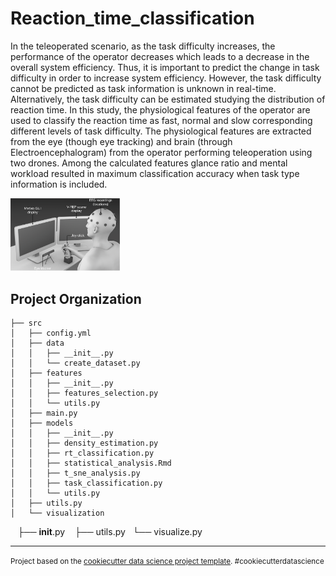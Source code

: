 Reaction_time_classification
==============================

In the teleoperated scenario, as the task difficulty increases, the performance of the operator decreases which leads to a decrease in the overall system efficiency. Thus, it is important to predict the change in task difficulty in order to increase system efficiency. However, the task difficulty cannot be predicted as task information is unknown in real-time. Alternatively, the task difficulty can be estimated studying the distribution of reaction time. In this study, the physiological features of the operator are used to classify the reaction time as fast, normal and slow corresponding different levels of task difficulty. The physiological features are extracted from the eye (though eye tracking) and brain (through Electroencephalogram) from the operator performing teleoperation using two drones. Among the calculated features glance ratio and mental workload resulted in maximum classification accuracy when task type information is included.

<img  align="..." src="/docs/tele_opreration_setup.png" alt="reaction_time" width="175"/>


Project Organization
------------

    ├── src
    │   ├── config.yml
    │   ├── data
    │   │   ├── __init__.py
    │   │   └── create_dataset.py
    │   ├── features
    │   │   ├── __init__.py
    │   │   ├── features_selection.py
    │   │   └── utils.py
    │   ├── main.py
    │   ├── models
    │   │   ├── __init__.py
    │   │   ├── density_estimation.py
    │   │   ├── rt_classification.py
    │   │   ├── statistical_analysis.Rmd
    │   │   ├── t_sne_analysis.py
    │   │   ├── task_classification.py
    │   │   └── utils.py
    │   ├── utils.py
    │   └── visualization
            ├── __init__.py
            ├── utils.py
            └── visualize.py


--------

<p><small>Project based on the <a target="_blank" href="https://drivendata.github.io/cookiecutter-data-science/">cookiecutter data science project template</a>. #cookiecutterdatascience</small></p>
